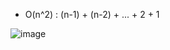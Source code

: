 * O(n^2) : (n-1) + (n-2) + ... + 2 + 1

![image](https://user-images.githubusercontent.com/51853700/138316698-5c2a7f27-141c-46af-a2ae-4fb6bb278782.png)
